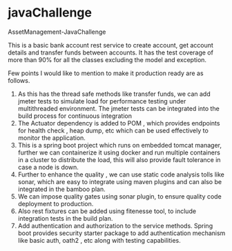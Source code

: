 # javaChallenge
AssetManagement-JavaChallenge

This is a basic bank account rest service to create account, get account details and transfer funds between accounts.
It has the test coverage of more than 90% for all the classes excluding the model and exception.

Few points I would like to mention to make it production ready are as follows.

1.	As this has the thread safe methods like transfer funds, we can add jmeter tests to simulate load for performance testing under multithreaded environment. The jmeter tests can be integrated into the build process for continuous integration
2.	The Actuator dependency is added to POM , which provides endpoints for health check , heap dump, etc which can be used effectively to monitor the application.
3.	This is a spring boot project which runs on embedded tomcat manager, further we can containerize it using docker and run multiple containers in a cluster to distribute the load, this will also provide fault tolerance in case a node is down.
4.	Further to enhance the quality , we can use static code analysis tolls like sonar, which are easy to integrate using maven plugins and can also be integrated in the bamboo plan.
5.	We can impose quality gates using sonar plugin, to ensure quality code deployment to production.
6. Also rest fixtures can be added using fitenesse tool, to include integration tests in the build plan.
7. Add authentication and authorization to the service methods. Spring boot provides security starter package to add authentication mechanism like basic auth, oath2 , etc along with testing capabilities.